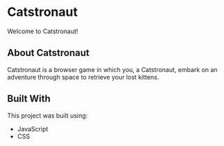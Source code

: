 # Catstronaut

Welcome to Catstronaut! 

## About Catstronaut

Catstronaut is a browser game in which you, a Catstronaut, embark on an adventure through space to retrieve your lost kittens. 

## Built With

This project was built using:

- JavaScript
- CSS
